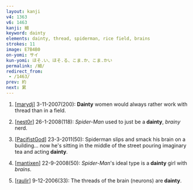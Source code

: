 ```yaml
---
layout: kanji
v4: 1363
v6: 1463
kanji: 細
keyword: dainty
elements: dainty, thread, spiderman, rice field, brains
strokes: 11
image: E7B4B0
on-yomi: サイ
kun-yomi: ほそ.い、ほそ.る、こま.か、こま.かい
permalink: /細/
redirect_from:
 - /1463/
prev: 約
next: 累
---
```


1) [<a href="http://kanji.koohii.com/profile/marydj">marydj</a>] 3-11-2007(200): <strong>Dainty</strong> women would always rather work with thread than in a field.

2) [<a href="http://kanji.koohii.com/profile/nest0r">nest0r</a>] 26-1-2008(118): <em>Spider-Man</em> used to just be a<strong> dainty</strong>, <em>brainy</em> nerd.

3) [<a href="http://kanji.koohii.com/profile/PacifistGod">PacifistGod</a>] 23-3-2011(50): Spiderman slips and smack his brain on a building... now he&#039;s sitting in the middle of the street pouring imaginary tea and acting<strong> dainty</strong>.

4) [<a href="http://kanji.koohii.com/profile/mantixen">mantixen</a>] 22-9-2008(50): <em>Spider-Man</em>&#039;s ideal type is a<strong> dainty</strong> girl with <em>brains</em>.

5) [<a href="http://kanji.koohii.com/profile/raulir">raulir</a>] 9-12-2006(33): The threads of the brain (neurons) are<strong> dainty</strong>.

